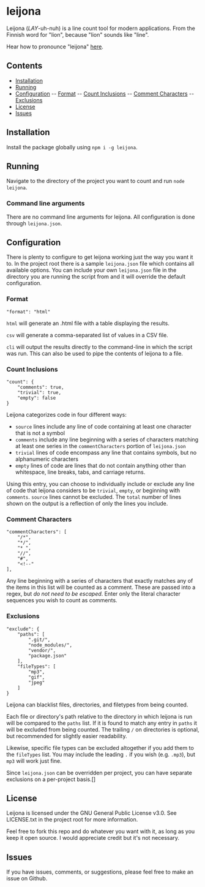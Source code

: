 # leijona
Leijona (_LAY_-uh-nuh) is a line count tool for modern applications. From the Finnish word for "lion", because "lion" sounds like
"line".

Hear how to pronounce "leijona" [here](https://forvo.com/word/leijona/).

## Contents
- [Installation](#installation)
- [Running](#running)
- [Configuration](#configuration)
-- [Format](#format)
-- [Count Inclusions](#count-inclusions)
-- [Comment Characters](#comment-characters)
-- [Exclusions](#exclusions)
- [License](#license)
- [Issues](#issues)

## Installation
Install the package globally using `npm i -g leijona`.

## Running
Navigate to the directory of the project you want to count and run `node leijona`.

### Command line arguments
There are no command line arguments for leijona. All configuration is done through `leijona.json`.


## Configuration
There is plenty to configure to get leijona working just the way you want it to. In the project root there is a sample
`leijona.json` file which contains all available options. You can include your own `leijona.json` file in the directory
you are running the script from and it will override the default configuration.

### Format
```
"format": "html"
```

`html` will generate an .html file with a table displaying the results.

`csv` will generate a comma-separated list of values in a CSV file.

`cli` will output the results directly to the command-line in which the script was run. This can also be used to pipe
the contents of leijona to a file.

### Count Inclusions
```
"count": {
	"comments": true,
	"trivial": true,
	"empty": false
}
```

Leijona categorizes code in four different ways:

- `source` lines include any line of code containing at least one character that is not a symbol
- `comments` include any line beginning with a series of characters matching at least one series in the
`commentCharacters` portion of `leijona.json`
- `trivial` lines of code encompass any line that contains symbols, but no alphanumeric characters
- `empty` lines of code are lines that do not contain anything other than whitespace, line breaks, tabs, and carriage
returns.

Using this entry, you can choose to individually include or exclude any line of code that leijona considers to be
`trivial`, `empty`, or beginning with `comments`. `source` lines cannot be excluded. The `total` number of lines shown
on the output is a reflection of only the lines you include.

### Comment Characters
```
"commentCharacters": [
	"/*",
	"*/",
	"* ",
	"//",
	"#",
	"<!--"
],
```

Any line beginning with a series of characters that exactly matches any of the items in this list will be counted as a
comment. These are passed into a regex, but *do not need to be escaped*.  Enter only the literal character sequences
you wish to count as comments.

### Exclusions
```
"exclude": {
	"paths": [
		".git/",
		"node_modules/",
		"vendor/",
		"package.json"
	],
	"fileTypes": [
		"mp3",
		"gif",
		"jpeg"
	]
}
```
Leijona can blacklist files, directories, and filetypes from being counted.

Each file or directory's path relative to the directory in which leijona is run will be compared to the `paths` list.
If it is found to match any entry in `paths` it will be excluded from being counted. The trailing `/` on directories
is optional, but recommended for slightly easier readability.

Likewise, specific file types can be excluded altogether if you add them to the `fileTypes` list. You may include the
leading `.` if you wish (e.g. `.mp3`), but `mp3` will work just fine.

Since `leijona.json` can be overridden per project, you can have separate exclusions on a per-project basis.[]

## License
Leijona is licensed under the GNU General Public License v3.0. See LICENSE.txt in the project root for more information.

Feel free to fork this repo and do whatever you want with it, as long as you keep it open source. I would appreciate
credit but it's not necessary.

## Issues
If you have issues, comments, or suggestions, please feel free to make an issue on Github.
